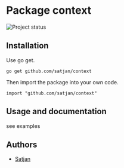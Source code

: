 # Package context

![Project status](https://img.shields.io/badge/version-1.0.1-green.svg)

## Installation

Use go get.

	go get github.com/satjan/context

Then import the package into your own code.

	import "github.com/satjan/context"

## Usage and documentation

see examples

## Authors
- [Satjan](https://github.com/satjan)